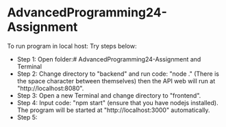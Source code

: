 # AdvancedProgramming24-Assignment
To run program in local host: Try steps below:
+ Step 1: Open folder:# AdvancedProgramming24-Assignment and Terminal
+ Step 2: Change directory to "backend" and run code: "node ." (There is the space character between themselves) then the API web will run at "http://localhost:8080".
+ Step 3: Open a new Terminal and change directory to "frontend".
+ Step 4: Input code: "npm start" (ensure that you have nodejs installed). The program will be started at "http://localhost:3000" automatically.
+ Step 5: 
